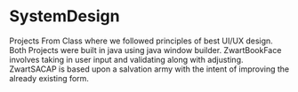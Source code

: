 # SystemDesign
Projects From Class where we followed principles of best UI/UX design. Both Projects were built in java using java window builder. ZwartBookFace involves taking in user input and validating along with adjusting. ZwartSACAP is based upon a salvation army with the intent of improving the already existing form. 
